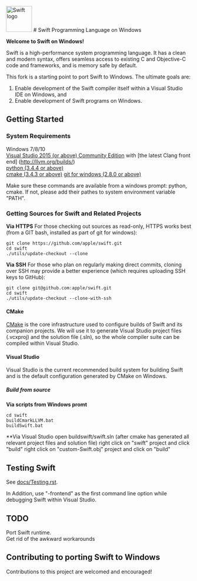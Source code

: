<img src="https://swift.org/assets/images/swift.svg" alt="Swift logo" height="70" >
# Swift Programming Language on Windows

**Welcome to Swift on Windows!**

Swift is a high-performance system programming language.  It has a clean
and modern syntax, offers seamless access to existing C and Objective-C code
and frameworks, and is memory safe by default.

This fork is a starting point to port Swift to Windows. The ultimate goals are:

1) Enable development of the Swift compiler itself within a Visual Studio IDE on Windows, and  
2) Enable development of Swift programs on Windows.

 
## Getting Started 


### System Requirements

Windows 7/8/10  
[Visual Studio 2015 (or above) Community Edition](https://www.visualstudio.com/en-us/downloads/download-visual-studio-vs.aspx) with [the latest Clang front end] (http://llvm.org/builds/)  
[python (3.4.4 or above)](https://www.python.org/downloads/windows/)  
[cmake (3.4.3 or above)](https://cmake.org/download)
[git for windows (2.8.0 or above)](https://git-scm.com/download/win)

Make sure these commands are available from a windows prompt: python, cmake. If not, please add their pathes to system environment variable "PATH". 

### Getting Sources for Swift and Related Projects

**Via HTTPS**  For those checking out sources as read-only, HTTPS works best (from a GIT bash, installed as part of git for windows):

    git clone https://github.com/apple/swift.git
    cd swift
    ./utils/update-checkout --clone

**Via SSH**  For those who plan on regularly making direct commits,
cloning over SSH may provide a better experience (which requires
uploading SSH keys to GitHub):

    git clone git@github.com:apple/swift.git
    cd swift
    ./utils/update-checkout --clone-with-ssh

#### CMake
[CMake](http://cmake.org) is the core infrastructure used to configure builds of
Swift and its companion projects. We will use it to generate Visual Studio project files (.vcxproj) and the solution file (.sln), so the 
whole compiler suite can be compiled within Visual Studio.

#### Visual Studio
Visual Studio is the current recommended build system
for building Swift and is the default configuration generated by CMake on Windows.

##### Build from source
**Via scripts from Windows promt**

    cd swift  
	buildCmarkLLVM.bat  
	buildSwift.bat    
	
**Via Visual Studio
    open buildswift/swift.sln (after cmake has generated all relevant project files and solution file)
	right click on "swift" project and click "build" 
	right click on "custom-Swift.obj" project and click on "build"

## Testing Swift

See [docs/Testing.rst](docs/Testing.rst).

In Addition, use "-frontend" as the first command line option while debugging Swift within Visual Studio.

## TODO

Port Swift runtime.   
Get rid of the awkward workarounds 

## Contributing to porting Swift to Windows

Contributions to this project are welcomed and encouraged! 